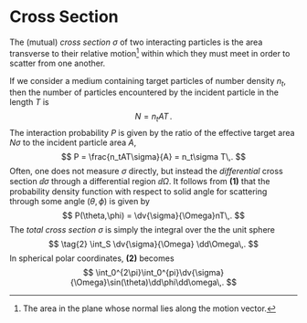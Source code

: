 Cross Section
=============

The (mutual) *cross section* $\sigma$ of two interacting particles is the area transverse to their relative motion[^transverse] within which they must meet in order to scatter from one another.

If we consider a medium containing target particles of number density $n_t$, then the number of particles encountered by the incident particle in the length $T$ is
$$
\tag{1}
N = n_tAT\,.
$$
The interaction probability $P$ is given by the ratio of the effective target area $N\sigma$ to the incident particle area $A$,
$$
P = \frac{n_tAT\sigma}{A} = n_t\sigma T\,.
$$
Often, one does not measure $\sigma$ directly, but instead the *differential* cross section $\dd\sigma$ through a differential region $\dd\Omega$.
It follows from **(1)** that the probability density function with respect to solid angle for scattering through some angle $(\theta, \phi)$ is given by
$$
P(\theta,\phi) = \dv{\sigma}{\Omega}nT\,.
$$
The *total cross section* $\sigma$ is simply the integral over the the unit sphere
$$
\tag{2}
\int_S \dv{\sigma}{\Omega} \dd\Omega\,.
$$
In spherical polar coordinates, **(2)** becomes
$$
\int_0^{2\pi}\int_0^{pi}\dv{\sigma}{\Omega}\sin(\theta)\dd\phi\dd\omega\,.
$$

[^transverse]: The area in the plane whose normal lies along the motion vector.